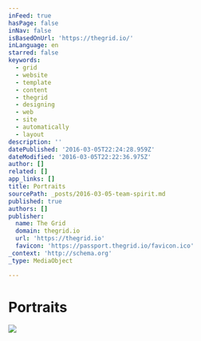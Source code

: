 ```yaml
---
inFeed: true
hasPage: false
inNav: false
isBasedOnUrl: 'https://thegrid.io/'
inLanguage: en
starred: false
keywords:
  - grid
  - website
  - template
  - content
  - thegrid
  - designing
  - web
  - site
  - automatically
  - layout
description: ''
datePublished: '2016-03-05T22:24:28.959Z'
dateModified: '2016-03-05T22:22:36.975Z'
author: []
related: []
app_links: []
title: Portraits
sourcePath: _posts/2016-03-05-team-spirit.md
published: true
authors: []
publisher:
  name: The Grid
  domain: thegrid.io
  url: 'https://thegrid.io'
  favicon: 'https://passport.thegrid.io/favicon.ico'
_context: 'http://schema.org'
_type: MediaObject

---
```

# Portraits
![](https://the-grid-user-content.s3-us-west-2.amazonaws.com/c20091b2-3bcb-4c56-8345-ccd8d3cb39bf.jpg)